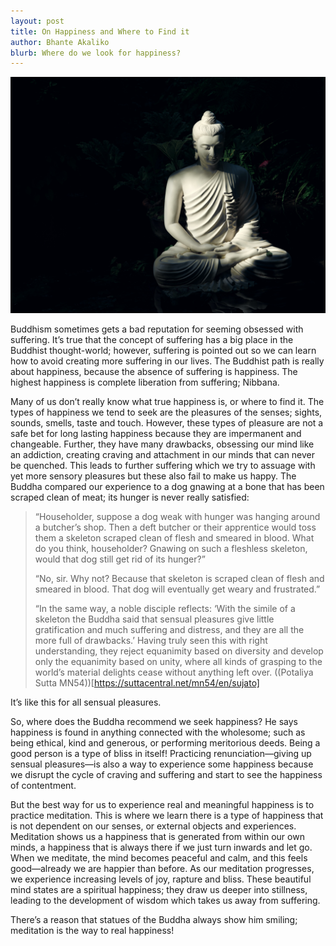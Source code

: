 ```yaml
---
layout: post
title: On Happiness and Where to Find it
author: Bhante Akaliko
blurb: Where do we look for happiness?
---
```

![image of white statue ofbuddha with black background](https://raw.githubusercontent.com/lokanta/lokanta.github.io/master/mattia-faloretti-jbrR_ESWK2A-unsplash.jpg)

Buddhism sometimes gets a bad reputation for seeming obsessed with suffering. It’s true that the concept of suffering has a big place in the Buddhist thought-world; however, suffering is pointed out so we can learn how to avoid creating more suffering in our lives. The Buddhist path is really about happiness, because the absence of suffering is happiness. The highest happiness is complete liberation from suffering; Nibbana.

Many of us don’t really know what true happiness is, or where to find it. The types of happiness we tend to seek are the pleasures of the senses; sights, sounds, smells, taste and touch. However, these types of pleasure are not a safe bet for long lasting happiness because they are impermanent and changeable. Further, they have many drawbacks, obsessing our mind like an addiction, creating craving and attachment in our minds that can never be quenched. This leads to further suffering which we try to assuage with yet more sensory pleasures but these also fail to make us happy. The Buddha compared our experience to a dog gnawing at a bone that has been scraped clean of meat; its hunger is never really satisfied: 

>“Householder, suppose a dog weak with hunger was hanging around a butcher’s shop. Then a deft butcher or their apprentice would toss them a skeleton scraped clean of flesh and smeared in blood. What do you think, householder? Gnawing on such a fleshless skeleton, would that dog still get rid of its hunger?”
>
>“No, sir. Why not? Because that skeleton is scraped clean of flesh and smeared in blood. That dog will eventually get weary and frustrated.”
>
>“In the same way, a noble disciple reflects: ‘With the simile of a skeleton the Buddha said that sensual pleasures give little gratification and much suffering and distress, and they are all the more full of drawbacks.’ Having truly seen this with right understanding, they reject equanimity based on diversity and develop only the equanimity based on unity, where all kinds of grasping to the world’s material delights cease without anything left over. ((Potaliya Sutta MN54))[https://suttacentral.net/mn54/en/sujato]

It’s like this for all sensual pleasures.

So, where does the Buddha recommend we seek happiness? He says happiness is found in anything connected with the wholesome; such as being ethical, kind and generous, or performing meritorious deeds. Being a good person is a type of bliss in itself! Practicing renunciation—giving up sensual pleasures—is also a way to experience some happiness because we disrupt the cycle of craving and suffering and start to see the happiness of contentment.

But the best way for us to experience real and meaningful happiness is to practice meditation. This is where we learn there is a type of happiness that is not dependent on our senses, or external objects and experiences. Meditation shows us a happiness that is generated from within our own minds, a happiness that is always there if we just turn inwards and let go. When we meditate, the mind becomes peaceful and calm, and this feels good—already we are happier than before. As our meditation progresses, we experience increasing levels of joy, rapture and bliss. These beautiful mind states are a spiritual happiness; they draw us deeper into stillness, leading to the development of wisdom which takes us away from suffering.

There’s a reason that statues of the Buddha always show him smiling; meditation is the way to real happiness!
